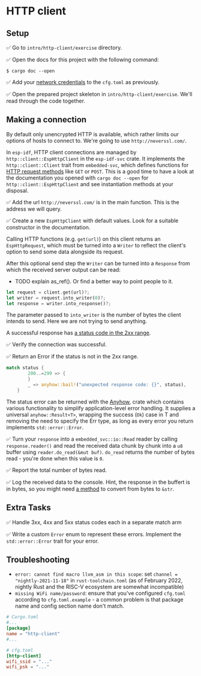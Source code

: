 # HTTP client

## Setup

✅ Go to `intro/http-client/exercise` directory.

✅ Open the docs for this project with the following command:

```
$ cargo doc --open
```

✅ Add your [network credentials](02_4_hello_board.md) to the `cfg.toml` as previously.

✅ Open the prepared project skeleton in `intro/http-client/exercise`. We'll read through the code together.

## Making a connection

By default only unencrypted HTTP is available, which rather limits our options of hosts to connect to. We're going to use `http://neverssl.com/`.

In `esp-idf`, HTTP client connections are managed by `http::client::EspHttpClient` in the `esp-idf-svc` crate. It implements the `http::client::Client` trait from `embedded-svc`, which defines functions for [HTTP request methods](https://en.wikipedia.org/wiki/Hypertext_Transfer_Protocol#Request_methods) like `GET` or `POST`. This is a good time to have a look at the documentation you opened with `cargo doc --open` for `http::client::EspHttpClient` and see instantiation methods at your disposal.

✅ Add the url `http://neverssl.com/` is in the main function. This is the address we will query.

✅ Create a new `EspHttpClient` with default values. Look for a suitable constructor in the documentation.


Calling HTTP functions (e.g. `get(url)`) on this client returns an `EspHttpRequest`, which must be turned into a `Writer` to reflect the client's option to send some data alongside its request. 

After this optional send step the `Writer` can be turned into a `Response` from which the received server output can be read:

- TODO explain as_ref(). Or find a better way to point people to it. 

```Rust
let request = client.get(url)?;
let writer = request.into_writer(0)?;
let response = writer.into_response()?;
```
The parameter passed to `into_writer` is the number of bytes the client intends to send. Here we are not trying to send anything. 

A successful response has [a status code in the 2xx range](https://en.wikipedia.org/wiki/List_of_HTTP_status_codes).

✅ Verify the connection was successful.

✅ Return an Error if the status is not in the 2xx range.

```rust
match status {
        200..=299 => {
        }
        _ => anyhow::bail!("unexpected response code: {}", status),
    }
```
The status error can be returned with the [Anyhow](https://docs.rs/anyhow/latest/anyhow/index.html), crate which contains various functionality to simplify application-level error handling. It supplies a universal `anyhow::Result<T>`, wrapping the success (`Ok`) case in T and removing the need to specify the Err type, as long as every error you return implements `std::error::Error`.


✅ Turn your `response` into a `embedded_svc::io::Read` reader by calling `response.reader()` and read the received data chunk by chunk into a `u8` buffer using `reader.do_read(&mut buf)`. `do_read` returns the number of bytes read - you're done when this value is `0`.

✅ Report the total number of bytes read.

✅ Log the received data to the console. Hint, the response in the buffert is in bytes, so you might need [a method](https://doc.rust-lang.org/std/str/fn.from_utf8.html) to convert from bytes to `&str`.

## Extra Tasks

✅ Handle 3xx, 4xx and 5xx status codes each in a separate match arm

✅ Write a custom `Error` enum to represent these errors. Implement the `std::error::Error` trait for your error.


## Troubleshooting

- `error: cannot find macro llvm_asm in this scope`: set `channel = "nightly-2021-11-18"` in `rust-toolchain.toml` (as of February 2022, nightly Rust and the RISC-V ecosystem are somewhat incompatible)
- `missing WiFi name/password`: ensure that you've configured `cfg.toml` according to `cfg.toml.example` - a common problem is that package name and config section name don't match. 

```toml
# Cargo.toml
#...
[package]
name = "http-client"
#...

# cfg.toml
[http-client]
wifi_ssid = "..."
wifi_psk = "..."
```